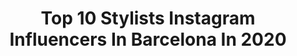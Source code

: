 ---
title: Top 10 Stylists Instagram Influencers In Barcelona In 2020
description: >-
  Find top stylists Instagram influencers in Barcelona in 2020. Most popular hashtags: #beauty #model #style #fashion.
platform: Instagram
profiles:
  - username: "mcristinastyling"
    fullname: >-
      cristina gomes
    location: "Spain"
    followers: 7138
    engagement: 634
    commentsToLikes: 0.292740
    id: ck5zxexvg7vu90i14wawi521w
    verified: false
    hashtags: "#mango, #jeffreycampbellshoes, #case, #photography"
  - username: "dianavergaraeizaguirre"
    fullname: >-
      Diana Vergara Eizaguirre 🇵🇪 ®
    location: "Spain"
    followers: 47662
    engagement: 168
    commentsToLikes: 0.105397
    id: ck15sf6hucpit0i19ftz6mhm4
    verified: false
    hashtags: "#videolook, #beautifulday, #styling, #style"
  - username: "mikeanthony._"
    fullname: >-
      Mike Anthony
    location: "Spain"
    followers: 3050
    engagement: 2382
    commentsToLikes: 0.033688
    id: ck6tsyqin7leg0j710hjathrz
    verified: false
    hashtags: "#shopping, #model, #fashionmodel, #19"
  - username: "laura.gardom"
    fullname: >-
      Laura Garcia Dominguez
    location: "Spain"
    followers: 11317
    engagement: 982
    commentsToLikes: 0.009567
    id: ck14iry78gwxd0i197ldnspxd
    verified: false
    hashtags: "#instadaily, #hair, #couple, #fliptheswitch"
  - username: "aboutlight_"
    fullname: >-
      Cayetano González
    location: "Spain"
    followers: 45566
    engagement: 776
    commentsToLikes: 0.015536
    id: ck0w0shfkftda0i197alxig8p
    verified: false
    hashtags: "#availablelight, #coronavirus, #resilience, #magichour"
  - username: "bertapfirsich"
    fullname: >-
      
    location: "Spain"
    followers: 20287
    engagement: 494
    commentsToLikes: 0.015117
    id: ck55kxg2e0bad0i11ei6fw40y
    verified: false
    hashtags: "#sorority"
  - username: "danirull.official"
    fullname: >-
      danielrull
    location: "Spain"
    followers: 17457
    engagement: 338
    commentsToLikes: 0.103131
    id: ck0w0ii8tedh20i19eb5soii8
    verified: false
    hashtags: "#stylist, #dioraddict, #art, #model"
  - username: "victorsupertramp"
    fullname: >-
      Victor Supertramp
    location: "Spain"
    followers: 2850
    engagement: 1233
    commentsToLikes: 0.039699
    id: ck0tuw1uf8xho0i19uf0mwyhq
    verified: false
    hashtags: "#fashionphotography, #realismagazine, #editorialstyle, #editorialfashionshoot"
  - username: "jeyespitia"
    fullname: >-
      ............JEY...........
    location: "Spain"
    followers: 5566
    engagement: 1848
    commentsToLikes: 0.010370
    id: ck5znkr55onuj0i14syeacd5z
    verified: false
    hashtags: "#likesforlikes, #pretty, #look, #lifestyle"
  - username: "violetta_smurova"
    fullname: >-
      Violetta
    location: "Spain"
    followers: 10194
    engagement: 245
    commentsToLikes: 0.030709
    id: ck0w6elvq877a0i1987apuxui
    verified: false
    hashtags: "#instagood, #fullmoon, #burner, #newcampaign"
---